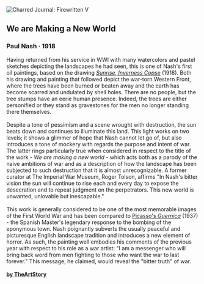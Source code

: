 <div class="artwork-of-the-day">
  <div class="container">
    <div class="img-wrapper">
      <img
        src="https://uploads1.wikiart.org/00236/images/paul-nash/large-000000.jpg!Large.jpg"
        alt="Charred Journal: Firewritten V" />
    </div>
    <div class="artwork-detail">
      <div class="artwork-origin"> 
        <h2 class="artwork-name">We are Making a New World</h2>
        <h3 class="artist">
          Paul Nash
                    ·  1918
        </h3>
      </div>
      <p class="description">
        <span class="artwork-description-text ng-binding" ng-bind-html="viewModel.ArtworkOfTheDay.Description | unsafe">Having returned from his service in WWI with many watercolors and pastel sketches depicting the landscapes he had seen, this is one of Nash's first oil paintings, based on the drawing <a target="_blank" href="https://www.wikiart.org/en/paul-nash/sunrise-inverness-copse-1918"><i>Sunrise, Inverness Copse</i></a> (1918). Both his drawing and painting that followed depict the war-torn Western Front, where the trees have been burned or beaten away and the earth has become scarred and undulated by shell holes. There are no people, but the tree stumps have an eerie human presence. Indeed, the trees are either personified or they stand as gravestones for the men no longer standing there themselves.<br><br>Despite a tone of pessimism and a scene wrought with destruction, the sun beats down and continues to illuminate this land. This light works on two levels; it shows a glimmer of hope that Nash cannot let go of, but also introduces a tone of mockery with regards the purpose and intent of war. The latter rings particularly true when considered in respect to the title of the work - <i>We are making a new world</i> - which acts both as a parody of the naive ambitions of war and as a description of how the landscape has been subjected to such destruction that it is almost unrecognizable. A former curator at The Imperial War Museum, Roger Tolson, affirms "In Nash's bitter vision the sun will continue to rise each and every day to expose the desecration and to repeat judgment on the perpetrators. This new world is unwanted, unlovable but inescapable."<br><br>This work is generally considered to be one of the most memorable images of the First World War and has been compared to <a target="_blank" href="https://www.wikiart.org/en/pablo-picasso/guernica-1937">Picasso's <i>Guernica</i></a> (1937) - the Spanish Master's legendary response to the bombing of the eponymous town. Nash poignantly subverts the usually peaceful and picturesque English landscape tradition and introduces a new element of horror. As such, the painting well embodies his comments of the previous year with respect to his role as a war artist: "I am a messenger who will bring back word from men fighting to those who want the war to last forever." This message, he claimed, would reveal the "bitter truth" of war.<br><br><a target="_blank" href="https://www.theartstory.org/artist/nash-paul/artworks/"><b>by TheArtStory</b></a></span>
                        <div class="text-shadow-container" ng-show="showShadow" style=""></div>
      </p>
    </div>
  </div>

</div>
